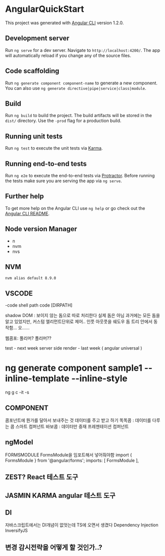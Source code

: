 # AngularQuickStart

This project was generated with [Angular CLI](https://github.com/angular/angular-cli) version 1.2.0.

## Development server

Run `ng serve` for a dev server. Navigate to `http://localhost:4200/`. The app will automatically reload if you change any of the source files.

## Code scaffolding

Run `ng generate component component-name` to generate a new component. You can also use `ng generate directive|pipe|service|class|module`.

## Build

Run `ng build` to build the project. The build artifacts will be stored in the `dist/` directory. Use the `-prod` flag for a production build.

## Running unit tests

Run `ng test` to execute the unit tests via [Karma](https://karma-runner.github.io).

## Running end-to-end tests

Run `ng e2e` to execute the end-to-end tests via [Protractor](http://www.protractortest.org/).
Before running the tests make sure you are serving the app via `ng serve`.

## Further help

To get more help on the Angular CLI use `ng help` or go check out the [Angular CLI README](https://github.com/angular/angular-cli/blob/master/README.md).

## Node version Manager
 - n
 - nvm
 - nvs

## NVM
```
nvm alias default 8.9.0
```

## VSCODE
-code shell path
code [DIRPATH]


shadow DOM : 보이지 않는 돔으로 따로 처리한다 실제 돔은 아님 과거에는 모든 돔을 알고 있었지만, 커스텀 엘리먼트단위로 제어.. 인풋 아웃풋을 쉐도우 돔 트리 안에서 동작함... 오......

웹콤포: 풀리머? 폴리머??

test - next week
server side render - last week ( angular universal )

ng generate component  sample1 --inline-template --inline-style
==
ng g c -it -s

## COMPONENT
콤포넌트에 뭔가를 달아서 보내주는 것 데이터를 주고 받고 하기
똑똑콤 : 데이터를 다루는 콤 스마트 컴퍼넌트
바보콤 : 데이터만 중재 프레젠테이션 컴퍼넌트

## ngModel
FORMSMODULE
FormsModule을 임포트해서 넣어줘야함
import { FormsModule } from '@angular/forms';
  imports: [
    FormsModule
  ],

## ZEST? React 테스트 도구

## JASMIN KARMA angular 테스트 도구

## DI
자바스크립트에서는 DI개념이 없엇는데 TS에 오면서 생겼다
Dependency Injection
InversifyJS


## 변경 감시전략을 어떻게 할 것인가..?
